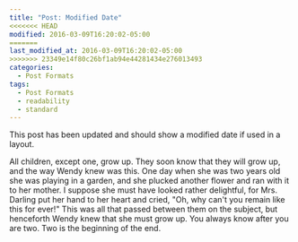 ```yaml
---
title: "Post: Modified Date"
<<<<<<< HEAD
modified: 2016-03-09T16:20:02-05:00
=======
last_modified_at: 2016-03-09T16:20:02-05:00
>>>>>>> 23349e14f80c26bf1ab94e44281434e276013493
categories:
  - Post Formats
tags:
  - Post Formats
  - readability
  - standard
---
```


This post has been updated and should show a modified date if used in a layout.

All children, except one, grow up. They soon know that they will grow up, and the way Wendy knew was this. One day when she was two years old she was playing in a garden, and she plucked another flower and ran with it to her mother. I suppose she must have looked rather delightful, for Mrs. Darling put her hand to her heart and cried, "Oh, why can't you remain like this for ever!" This was all that passed between them on the subject, but henceforth Wendy knew that she must grow up. You always know after you are two. Two is the beginning of the end.
